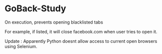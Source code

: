 # GoBack-Study
On execution, prevents opening blacklisted tabs

For example, if listed, it will close facebook.com when user tries to open it. 

Update : Apparently Python doesnt allow access to current open browsers using Selenium. 
